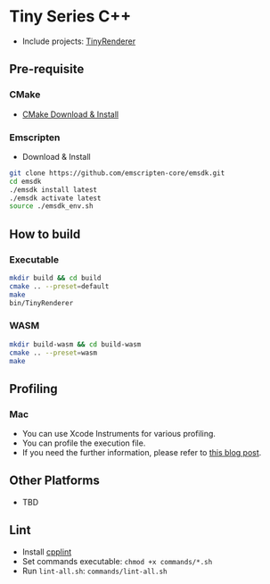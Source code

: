 # Tiny Series C++

- Include projects: [TinyRenderer](./TinyRenderer/README.md)

## Pre-requisite

### CMake

- [CMake Download & Install](https://cmake.org/download/)

### Emscripten

- Download & Install

```zsh
git clone https://github.com/emscripten-core/emsdk.git
cd emsdk
./emsdk install latest
./emsdk activate latest
source ./emsdk_env.sh
```

## How to build

### Executable

```zsh
mkdir build && cd build
cmake .. --preset=default
make
bin/TinyRenderer
```

### WASM

```zsh
mkdir build-wasm && cd build-wasm
cmake .. --preset=wasm
make
````

## Profiling

### Mac

- You can use Xcode Instruments for various profiling.
- You can profile the execution file.
- If you need the further information, please refer to [this blog post](https://www.jviotti.com/2024/01/29/using-xcode-instruments-for-cpp-cpu-profiling.html).

## Other Platforms

- TBD

## Lint

- Install [cpplint](https://github.com/cpplint/cpplint)
- Set commands executable: `chmod +x commands/*.sh`
- Run `lint-all.sh`: `commands/lint-all.sh`
